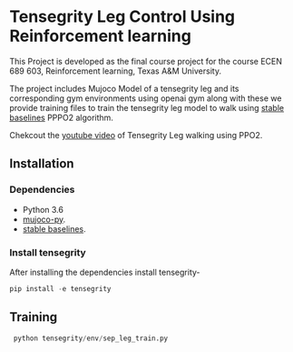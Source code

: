 # Tensegrity Leg Control Using Reinforcement learning 
This Project is developed as the final course project for the course ECEN 689 603, Reinforcement learning, Texas A&M University.

The project includes Mujoco Model of a tensegrity leg and its corresponding gym environments using openai gym
along with these we provide training files to train the tensegrity leg model to walk using 
[stable baselines](https://github.com/hill-a/stable-baselines) PPPO2 algorithm.

Chekcout the [youtube video](https://www.youtube.com/watch?v=rYjT0UK_1aM) of Tensegrity Leg walking using PPO2. 

## Installation
 ### Dependencies
  - Python 3.6
  - [mujoco-py](https://github.com/openai/mujoco-py).
  - [stable baselines](https://github.com/hill-a/stable-baselines).
 ### Install tensegrity
  After installing the dependencies install tensegrity- 
  ```python
  pip install -e tensegrity
  ```
## Training
  ```python
   python tensegrity/env/sep_leg_train.py
  ```
